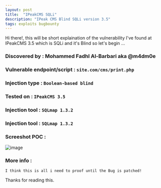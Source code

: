 ```yaml
---
layout: post
title:  "IPeakCMS SQLi"
description: "IPeak CMS Blind SQLi version 3.5"
tags: exploits bugbounty
---
```

  Hi there!, this will be short explaination of the vulnerability I've found at IPeakCMS 3.5 which is SQLi and it's Blind so let's begin ... 

### Discovered by : Mohammed Fadhl Al-Barbari aka @m4dm0e


### Vulnerable endpoint/script : `site.com/cms/print.php`
  
  
### Injection type : `Boolean-based blind`
  
  
### Tested on : `IPeakCMS 3.5`
  
  
### Injection tool : `SQLmap 1.3.2`
  
  
### Injection tool : `SQLmap 1.3.2`
  
###  Screeshot POC :
  
![image](../../../assets/images/SqlmapPoc.png)

###  More info :
	I think this is all i need to proof until the Bug is patched!
	
	
Thanks for reading this.

[jekyll-docs]: https://jekyllrb.com/docs/home
[jekyll-gh]:   https://github.com/jekyll/jekyll
[jekyll-talk]: https://talk.jekyllrb.com/
